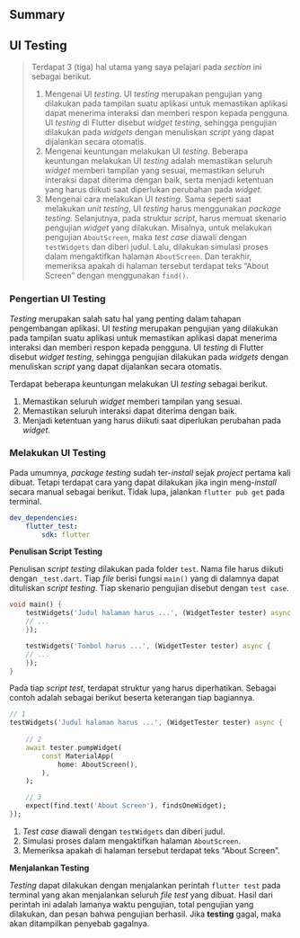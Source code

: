 ## Summary

## UI Testing

> 
> Terdapat 3 (tiga) hal utama yang saya pelajari pada *section* ini sebagai berikut.
>
>1. Mengenai UI *testing*. UI *testing* merupakan pengujian yang dilakukan pada tampilan suatu aplikasi untuk memastikan aplikasi dapat menerima interaksi dan memberi respon kepada pengguna. UI *testing* di Flutter disebut *widget testing*, sehingga pengujian dilakukan pada *widgets* dengan menuliskan *script* yang dapat dijalankan secara otomatis.
>2. Mengenai keuntungan melakukan UI *testing*. Beberapa keuntungan melakukan UI *testing* adalah memastikan seluruh *widget* memberi tampilan yang sesuai, memastikan seluruh interaksi dapat diterima dengan baik, serta menjadi ketentuan yang harus diikuti saat diperlukan perubahan pada *widget*.
>3. Mengenai cara melakukan UI *testing*. Sama seperti saat melakukan *unit testing*, UI *testing* harus menggunakan *package testing*. Selanjutnya, pada struktur *script*, harus memuat skenario pengujian *widget* yang dilakukan. Misalnya, untuk melakukan pengujian `AboutScreen`, maka *test case* diawali dengan `testWidgets` dan diberi judul. Lalu, dilakukan simulasi proses dalam mengaktifkan halaman `AboutScreen`. Dan terakhir, memeriksa apakah di halaman tersebut terdapat teks “About Screen” dengan menggunakan `find()`.


### **Pengertian UI Testing**

*Testing* merupakan salah satu hal yang penting dalam tahapan pengembangan aplikasi. UI *testing* merupakan pengujian yang dilakukan pada tampilan suatu aplikasi untuk memastikan aplikasi dapat menerima interaksi dan memberi respon kepada pengguna. UI *testing* di Flutter disebut *widget testing*, sehingga pengujian dilakukan pada *widgets* dengan menuliskan *script* yang dapat dijalankan secara otomatis.

Terdapat beberapa keuntungan melakukan UI *testing* sebagai berikut.

1. Memastikan seluruh *widget* memberi tampilan yang sesuai.
2. Memastikan seluruh interaksi dapat diterima dengan baik.
3. Menjadi ketentuan yang harus diikuti saat diperlukan perubahan pada *widget*. 

### **Melakukan UI Testing**

Pada umumnya, *package testing* sudah ter-*install* sejak *project* pertama kali dibuat. Tetapi terdapat cara yang dapat dilakukan jika ingin meng-*install* secara manual sebagai berikut. Tidak lupa, jalankan `flutter pub get` pada terminal.

```yaml
dev_dependencies:
	flutter_test:
		sdk: flutter
```

**Penulisan Script Testing**

Penulisan *script testing* dilakukan pada folder `test`. Nama file harus diikuti dengan `_test.dart`. Tiap *file* berisi fungsi `main()` yang di dalamnya dapat dituliskan *script testing*. Tiap skenario pengujian disebut dengan `test case`.

```dart
void main() {
	testWidgets('Judul halaman harus ...', (WidgetTester tester) async {
	// ...
	});

	testWidgets('Tombol harus ...', (WidgetTester tester) async {
	// ...
	});
}
```

Pada tiap *script test*, terdapat struktur yang harus diperhatikan. Sebagai contoh adalah sebagai berikut beserta keterangan tiap bagiannya.

```dart
// 1
testWidgets('Judul halaman harus ...', (WidgetTester tester) async {
	
	// 2
	await tester.pumpWidget(
		const MaterialApp(
			home: AboutScreen(),
		),
	);	

	// 3
	expect(find.text('About Screen'), findsOneWidget);
});
```

1. *Test case* diawali dengan `testWidgets` dan diberi judul.
2. Simulasi proses dalam mengaktifkan halaman `AboutScreen`.
3. Memeriksa apakah di halaman tersebut terdapat teks “About Screen”.


**Menjalankan Testing**

*Testing* dapat dilakukan dengan menjalankan perintah `flutter test` pada terminal yang akan menjalankan seluruh *file* *test* yang dibuat. Hasil dari perintah ini adalah lamanya waktu pengujian, total pengujian yang dilakukan, dan pesan bahwa pengujian berhasil. Jika **testing** gagal, maka akan ditampilkan penyebab gagalnya.